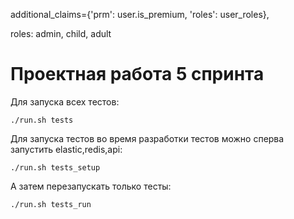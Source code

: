  additional_claims={'prm': user.is_premium, 'roles': user_roles},

roles: admin, child, adult

# Проектная работа 5 спринта

Для запуска всех тестов:
```shell
./run.sh tests
```

Для запуска тестов во время разработки тестов можно сперва запустить elastic,redis,api:
```shell
./run.sh tests_setup
```
А затем перезапускать только тесты:
```shell
./run.sh tests_run
```